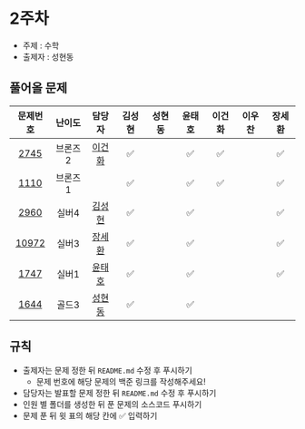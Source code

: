 # 2주차

- 주제 : 수학
- 출제자 : 성현동

## 풀어올 문제

|                    문제번호                    | 난이도  |                        담당자                        | 김성현 | 성현동 | 윤태호 | 이건화 | 이우찬 | 장세환 |
| :--------------------------------------------: | :-----: | :--------------------------------------------------: | :----: | :----: | :----: | :----: | :----: | :----: |
|  [2745](https://www.acmicpc.net/problem/2745)  | 브론즈2 |    <a href="https://github.com/Gunhot">이건화</a>    |   ✅   |        |   ✅   |   ✅   |        |   ✅   |
|  [1110](https://www.acmicpc.net/problem/1110)  | 브론즈1 |                                                      |   ✅   |        |   ✅   |   ✅   |        |   ✅    |
|  [2960](https://www.acmicpc.net/problem/2960)  |  실버4  | <a href="https://github.com/sunghyun1356">김성현</a> |   ✅   |        |   ✅   |        |        |    ✅   |
| [10972](https://www.acmicpc.net/problem/10972) |  실버3  | <a href="https://github.com/SehwanChang">장세환</a>  |   ✅   |        |   ✅   |        |        |    ✅   |
|  [1747](https://www.acmicpc.net/problem/1747)  |  실버1  |  <a href="https://github.com/taeho0888">윤태호</a>   |   ✅   |        |   ✅   |        |        |    ✅   |
|  [1644](https://www.acmicpc.net/problem/1644)  |  골드3  | <a href="https://github.com/hyundongSung">성현동</a> |   ✅   |        |   ✅   |        |        |        |

<!--
표 입력할 때 아래 거 참고!
[문제번호](https://www.acmicpc.net/problem/문제번호)
<a href="https://github.com/taeho0888">윤태호</a>
<a href="https://github.com/sunghyun1356">김성현</a>
<a href="https://github.com/hyundongSung">성현동</a>
<a href="https://github.com/wchan0409">이우찬</a>
<a href="https://github.com/SehwanChang">장세환</a>
<a href="https://github.com/Gunhot">이건화</a>
-->

## 규칙

- 출제자는 문제 정한 뒤 `README.md` 수정 후 푸시하기
  - 문제 번호에 해당 문제의 백준 링크를 작성해주세요!
- 담당자는 발표할 문제 정한 뒤 `README.md` 수정 후 푸시하기
- 인원 별 폴더를 생성한 뒤 푼 문제의 소스코드 푸시하기
- 문제 푼 뒤 윗 표의 해당 칸에 ✅ 입력하기
